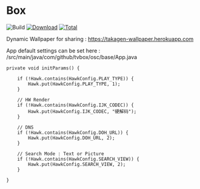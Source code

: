 # Box
![Build](https://shields.io/github/workflow/status/xczxcx2255/TVBox-takagen99/Test%20Build?event=push&logo=github&label=Build)
[![Download](https://img.shields.io/github/v/release/xczxcx2255/TVBox-takagen99?color=orange&logoColor=orange&label=Download&logo=DocuSign)](https://github.com/xczxcx2255/TVBox-takagen99/releases) 
[![Total](https://shields.io/github/downloads/xczxcx2255/TVBox-takagen99/total?logo=Bookmeter&label=Counts&logoColor=yellow&color=yellow)](https://github.com/xczxcx2255/TVBox-takagen99/releases)

Dynamic Wallpaper for sharing :
https://takagen-wallpaper.herokuapp.com

App default settings can be set here :
/src/main/java/com/github/tvbox/osc/base/App.java

    private void initParams() {

        if (!Hawk.contains(HawkConfig.PLAY_TYPE)) {
            Hawk.put(HawkConfig.PLAY_TYPE, 1);
        }

        // HW Render
        if (!Hawk.contains(HawkConfig.IJK_CODEC)) {
            Hawk.put(HawkConfig.IJK_CODEC, "硬解码");
        }

        // DNS
        if (!Hawk.contains(HawkConfig.DOH_URL)) {
            Hawk.put(HawkConfig.DOH_URL, 2);
        }

        // Search Mode : Text or Picture
        if (!Hawk.contains(HawkConfig.SEARCH_VIEW)) {
            Hawk.put(HawkConfig.SEARCH_VIEW, 2);
        }

    }

